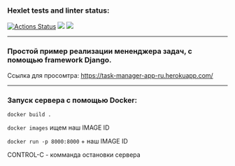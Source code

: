 ### Hexlet tests and linter status:
[![Actions Status](https://github.com/K0Hb/python-project-lvl4/workflows/hexlet-check/badge.svg)](https://github.com/K0Hb/python-project-lvl4/actions)
<a href="https://codeclimate.com/github/K0Hb/python-project-lvl4/maintainability"><img src="https://api.codeclimate.com/v1/badges/59a9ee9d3bb66f1e4aa5/maintainability" /></a>
<a href="https://codeclimate.com/github/K0Hb/python-project-lvl4/test_coverage"><img src="https://api.codeclimate.com/v1/badges/59a9ee9d3bb66f1e4aa5/test_coverage" /></a>

[comment]: <> ([![Build Status]&#40;https://app.travis-ci.com/K0Hb/python-project-lvl4.svg?branch=main&#41;]&#40;https://app.travis-ci.com/K0Hb/python-project-lvl4&#41;)
______
###  Простой пример реализации мененджера задач, с помощью framework Django.

Ссылка для просомтра: https://task-manager-app-ru.herokuapp.com/

______
### Запуск сервера с помощью Docker:
`docker build .`

`docker images` ищем наш IMAGE ID

`docker run -p 8000:8000` + наш IMAGE ID

CONTROL-C - комманда остановки сервера 
